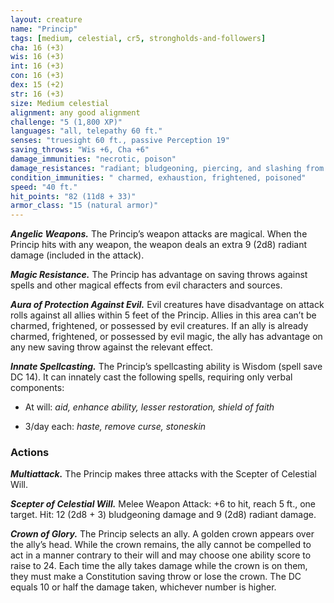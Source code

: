 ```yaml
---
layout: creature
name: "Princip"
tags: [medium, celestial, cr5, strongholds-and-followers]
cha: 16 (+3)
wis: 16 (+3)
int: 16 (+3)
con: 16 (+3)
dex: 15 (+2)
str: 16 (+3)
size: Medium celestial
alignment: any good alignment
challenge: "5 (1,800 XP)"
languages: "all, telepathy 60 ft."
senses: "truesight 60 ft., passive Perception 19"
saving_throws: "Wis +6, Cha +6"
damage_immunities: "necrotic, poison"
damage_resistances: "radiant; bludgeoning, piercing, and slashing from nonmagical attacks"
condition_immunities: " charmed, exhaustion, frightened, poisoned"
speed: "40 ft."
hit_points: "82 (11d8 + 33)"
armor_class: "15 (natural armor)"
---
```


***Angelic Weapons.*** The Princip’s weapon attacks are
magical. When the Princip hits with any weapon,
the weapon deals an extra 9 (2d8) radiant damage
(included in the attack).

***Magic Resistance.*** The Princip has advantage on
saving throws against spells and other magical
effects from evil characters and sources.

***Aura of Protection Against Evil.*** Evil creatures have
disadvantage on attack rolls against all allies within
5 feet of the Princip. Allies in this area can’t be
charmed, frightened, or possessed by evil creatures.
If an ally is already charmed, frightened, or possessed
by evil magic, the ally has advantage on any new
saving throw against the relevant effect.

***Innate Spellcasting.*** The Princip’s spellcasting ability
is Wisdom (spell save DC 14). It can innately cast the
following spells, requiring only verbal components:

* At will: <i>aid, enhance ability, lesser restoration, shield of faith</i>

* 3/day each: <i>haste, remove curse, stoneskin</i>

### Actions

***Multiattack.*** The Princip makes three attacks with the
Scepter of Celestial Will.

***Scepter of Celestial Will.*** Melee Weapon Attack: +6 to
hit, reach 5 ft., one target. Hit: 12 (2d8 + 3) bludgeoning damage and 9 (2d8) radiant damage.

***Crown of Glory.*** The Princip selects an ally. A golden
crown appears over the ally’s head. While the crown
remains, the ally cannot be compelled to act in a
manner contrary to their will and may choose one
ability score to raise to 24. Each time the ally takes
damage while the crown is on them, they must make
a Constitution saving throw or lose the crown. The
DC equals 10 or half the damage taken, whichever
number is higher.
